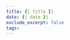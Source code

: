 ```yaml
---
title: {{ title }}
date: {{ date }}
exclude_excerpt: false
tags:
---
```

<!-- everything here will be shown in the post preview -->
<!-- the preview will be excluded from the full view if exclude_excerpt is true -->


<!-- main -->
<!-- everything *here* will only be visible in the full view -->